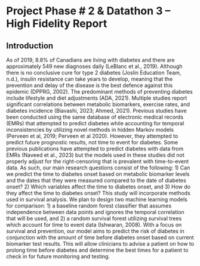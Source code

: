 # Project Phase # 2 & Datathon 3 – High Fidelity Report
## Introduction
As of 2019, 8.8% of Canadians are living with diabetes and there are approximately 549 new diagnoses
daily (LeBlanc et al., 2019). Although there is no conclusive cure for type 2 diabetes (Joslin Education
Team, n.d.), insulin resistance can take years to develop, meaning that the prevention and delay of the
disease is the best defence against this epidemic (DPPRG, 2002). The predominant methods of
preventing diabetes include lifestyle and diet adjustments (ADA, 2021). Multiple studies report
significant correlations between metabolic biomarkers, exercise rates, and diabetes incidence (Biavashi,
2023; Ahmed, 2021).
Previous studies have been conducted using the same database of electronic medical records (EMRs) that
attempted to predict diabetes while accounting for temporal inconsistencies by utilizing novel methods in
hidden Markov models (Perveen et al, 2019; Perveen et al 2020). However, they attempted to predict
future prognostic results, not time to event for diabetes. Some previous publications have attempted to
predict diabetes with data from EMRs (Naveed et al., 2023) but the models used in these studies did not
properly adjust for the right-censoring that is prevalent with time-to-event data.
As such, our main research questions consist of the following: 1) Can we predict the time to diabetes
onset based on metabolic biomarker levels and the dates that they were measured compared to the date of
diabetes onset? 2) Which variables affect the time to diabetes onset, and 3) How do they affect the time
to diabetes onset?
This study will incorporate methods used in survival analysis. We plan to design two machine learning
models for comparison: 1) a baseline random forest classifier that assumes independence between data
points and ignores the temporal correlation that will be used, and 2) a random survival forest utilizing
survival trees which account for time to event data (Ishwaran, 2008). With a focus on survival and
prevention, our model aims to predict the risk of diabetes in conjunction with the amount of time before
diabetes onset based on current biomarker test results. This will allow clinicians to advise a patient on
how to prolong time before diabetes and determine the best times for a patient to check in for future
monitoring and testing.
